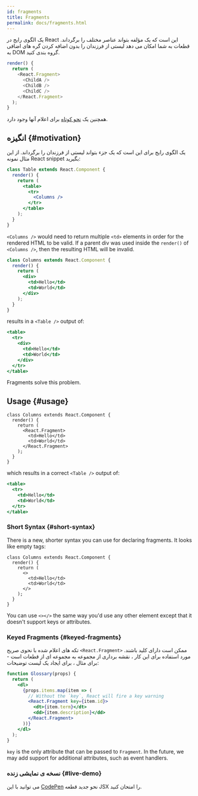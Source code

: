```yaml
---
id: fragments
title: Fragments
permalink: docs/fragments.html
---
```


یک الگوی رایج در React این است که یک مؤلفه بتواند عناصر مختلف را برگرداند. قطعات به شما امکان می دهد لیستی از فرزندان را بدون اضافه کردن گره های اضافی به DOM گروه بندی کنید.
 
```js
render() {
  return (
    <React.Fragment>
      <ChildA />
      <ChildB />
      <ChildC />
    </React.Fragment>
  );
}
```

همچنین یک [نحو کوتاه](#short-syntax) برای اعلام آنها وجود دارد.

## انگیزه {#motivation}

یک الگوی رایج برای این است که یک جزء بتواند لیستی از فرزندان را برگرداند. از این مثال نمونه React snippet بگیرید:

```jsx
class Table extends React.Component {
  render() {
    return (
      <table>
        <tr>
          <Columns />
        </tr>
      </table>
    );
  }
}
```

`<Columns />` would need to return multiple `<td>` elements in order for the rendered HTML to be valid. If a parent div was used inside the `render()` of `<Columns />`, then the resulting HTML will be invalid.

```jsx
class Columns extends React.Component {
  render() {
    return (
      <div>
        <td>Hello</td>
        <td>World</td>
      </div>
    );
  }
}
```

results in a `<Table />` output of:

```jsx
<table>
  <tr>
    <div>
      <td>Hello</td>
      <td>World</td>
    </div>
  </tr>
</table>
```

Fragments solve this problem.

## Usage {#usage}

```jsx{4,7}
class Columns extends React.Component {
  render() {
    return (
      <React.Fragment>
        <td>Hello</td>
        <td>World</td>
      </React.Fragment>
    );
  }
}
```

which results in a correct `<Table />` output of:

```jsx
<table>
  <tr>
    <td>Hello</td>
    <td>World</td>
  </tr>
</table>
```

### Short Syntax {#short-syntax}

There is a new, shorter syntax you can use for declaring fragments. It looks like empty tags:

```jsx{4,7}
class Columns extends React.Component {
  render() {
    return (
      <>
        <td>Hello</td>
        <td>World</td>
      </>
    );
  }
}
```

You can use `<></>` the same way you'd use any other element except that it doesn't support keys or attributes.

### Keyed Fragments {#keyed-fragments}

تکه های اعلام شده با نحوی صریح `<React.Fragment>` ممکن است دارای کلید باشند. مورد استفاده برای این کار ، نقشه برداری از مجموعه به مجموعه ای از قطعات است - برای مثال ، برای ایجاد یک لیست توضیحات:

```jsx
function Glossary(props) {
  return (
    <dl>
      {props.items.map(item => (
        // Without the `key`, React will fire a key warning
        <React.Fragment key={item.id}>
          <dt>{item.term}</dt>
          <dd>{item.description}</dd>
        </React.Fragment>
      ))}
    </dl>
  );
}
```

`key` is the only attribute that can be passed to `Fragment`. In the future, we may add support for additional attributes, such as event handlers.

### نسخه ی نمایشی زنده {#live-demo}

می توانید با این [CodePen](https://codepen.io/reactjs/pen/VrEbjE?editors=1000) نحو جدید قطعه JSX را امتحان کنید.
